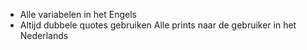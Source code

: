 * Alle variabelen in het Engels
* Altijd dubbele quotes gebruiken
Alle prints naar de gebruiker in het Nederlands